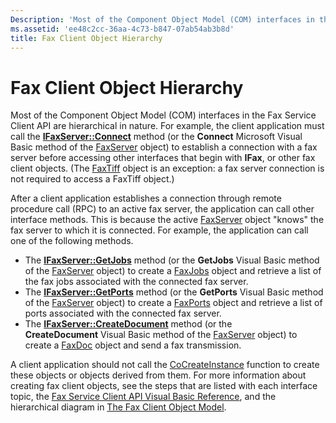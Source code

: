 ```yaml
---
Description: 'Most of the Component Object Model (COM) interfaces in the Fax Service Client API are hierarchical in nature.'
ms.assetid: 'ee48c2cc-36aa-4c73-b847-07ab54ab3b8d'
title: Fax Client Object Hierarchy
---
```


# Fax Client Object Hierarchy

Most of the Component Object Model (COM) interfaces in the Fax Service Client API are hierarchical in nature. For example, the client application must call the [**IFaxServer::Connect**](-mfax-ifaxserver-client-mfax-ifaxserver-connect-client-cpp.md) method (or the **Connect** Microsoft Visual Basic method of the [FaxServer](-mfax-faxserver-client.md) object) to establish a connection with a fax server before accessing other interfaces that begin with **IFax**, or other fax client objects. (The [FaxTiff](-mfax-faxtiff.md) object is an exception: a fax server connection is not required to access a FaxTiff object.)

After a client application establishes a connection through remote procedure call (RPC) to an active fax server, the application can call other interface methods. This is because the active [FaxServer](-mfax-faxserver-client.md) object "knows" the fax server to which it is connected. For example, the application can call one of the following methods.

-   The [**IFaxServer::GetJobs**](-mfax-ifaxserver-client-mfax-ifaxserver-getjobs-cpp.md) method (or the **GetJobs** Visual Basic method of the [FaxServer](-mfax-faxserver-client.md) object) to create a [FaxJobs](-mfax-faxjobs.md) object and retrieve a list of the fax jobs associated with the connected fax server.
-   The [**IFaxServer::GetPorts**](-mfax-ifaxserver-client-mfax-ifaxserver-getports-cpp.md) method (or the **GetPorts** Visual Basic method of the [FaxServer](-mfax-faxserver-client.md) object) to create a [FaxPorts](-mfax-faxports.md) object and retrieve a list of ports associated with the connected fax server.
-   The [**IFaxServer::CreateDocument**](-mfax-ifaxserver-client-mfax-ifaxserver-createdocument-cpp.md) method (or the **CreateDocument** Visual Basic method of the [FaxServer](-mfax-faxserver-client.md) object) to create a [FaxDoc](-mfax-faxdoc.md) object and send a fax transmission.

A client application should not call the [CoCreateInstance](http://msdn.microsoft.com/en-us/library/ms686615.aspx) function to create these objects or objects derived from them. For more information about creating fax client objects, see the steps that are listed with each interface topic, the [Fax Service Client API Visual Basic Reference](-mfax-fax-service-client-api-visual-basic-reference.md), and the hierarchical diagram in [The Fax Client Object Model](-mfax-the-fax-client-object-model.md).

 

 



